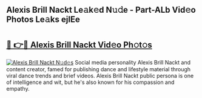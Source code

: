 ## Alexis Brill Nackt Le𝚊k𝚎d N𝚞𝚍e - Part-ALb Vid𝚎o Photos Le𝚊ks ejIEe

# <h2><a href="http://fb4vtmg.evod.top/?m=Alexis+Brill+Nackt">🔗 👉🔴 Alexis Brill Nackt Vid𝚎o Ph𝚘t𝚘s</a></h2>

[![Alexis Brill Nackt N𝚞d𝚎s](https://i.imgur.com/8V9OHl7.gif)](http://fb4vtmg.evod.top/?m=Alexis+Brill+Nackt)
Social media personality Alexis Brill Nackt and content creator, famed for publishing dance and lifestyle material through viral dance trends and brief videos. Alexis Brill Nackt public persona is one of intelligence and wit, but he's also known for his compassion and empathy. 
